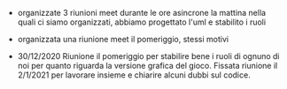 - organizzate 3 riunioni meet durante le ore asincrone la mattina nella quali ci siamo
  organizzati, abbiamo progettato l'uml e stabilito i ruoli

- organizzata una riunione meet il pomeriggio, stessi motivi

- 30/12/2020
  Riunione il pomeriggio per stabilire bene i ruoli di ognuno di noi 
  per quanto riguarda la versione grafica del gioco. Fissata riunione
  il 2/1/2021 per lavorare insieme e chiarire alcuni dubbi sul codice.